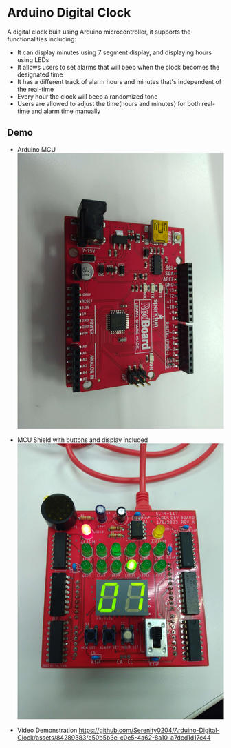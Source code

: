 
# Arduino Digital Clock
A digital clock built using Arduino microcontroller, it supports the functionalities including:

* It can display minutes using 7 segment display, and displaying hours using LEDs
* It allows users to set alarms that will beep when the clock becomes the designated time
* It has a different track of alarm hours and minutes that's independent of the real-time
* Every hour the clock will beep a randomized tone
* Users are allowed to adjust the time(hours and minutes) for both real-time and alarm time manually

## Demo

* Arduino MCU
![mcu.jpg](./demo/mcu.jpg)

* MCU Shield with buttons and display included
![shield.jpg](./demo/shield.jpg)

* Video Demonstration
https://github.com/Serenity0204/Arduino-Digital-Clock/assets/84289383/e50b5b3e-c0e5-4a62-8a10-a7dcd1d17c44

